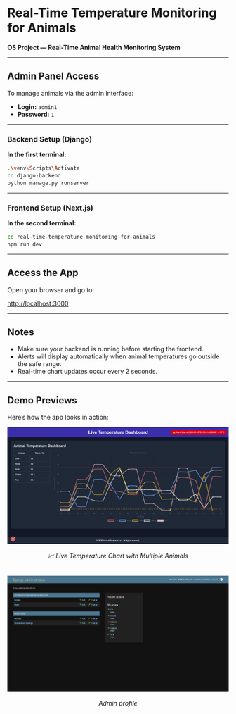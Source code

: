 # Real-Time Temperature Monitoring for Animals  
**OS Project — Real-Time Animal Health Monitoring System**

---

## Admin Panel Access

To manage animals via the admin interface:

- **Login:** `admin1`  
- **Password:** `1`

---


### Backend Setup (Django)

**In the first terminal:**

```bash
.\venv\Scripts\Activate
cd django-backend
python manage.py runserver
```

---

### Frontend Setup (Next.js)

**In the second terminal:**

```bash
cd real-time-temperature-monitoring-for-animals
npm run dev
```

---

## Access the App

Open your browser and go to:

 [http://localhost:3000](http://localhost:3000)

---

## Notes

- Make sure your backend is running before starting the frontend.
- Alerts will display automatically when animal temperatures go outside the safe range.
- Real-time chart updates occur every 2 seconds.

---

## Demo Previews

Here’s how the app looks in action:

<div align="center">
  <img src="image.png" alt="Temperature Chart View" width="600"/>
  <p><i>📈 Live Temperature Chart with Multiple Animals</i></p>
</div>

<br/>

<div align="center">
  <img src="image-1.png" alt="Alert Notification Example" width="600"/>
  <p><i>Admin profile</i></p>
</div>
